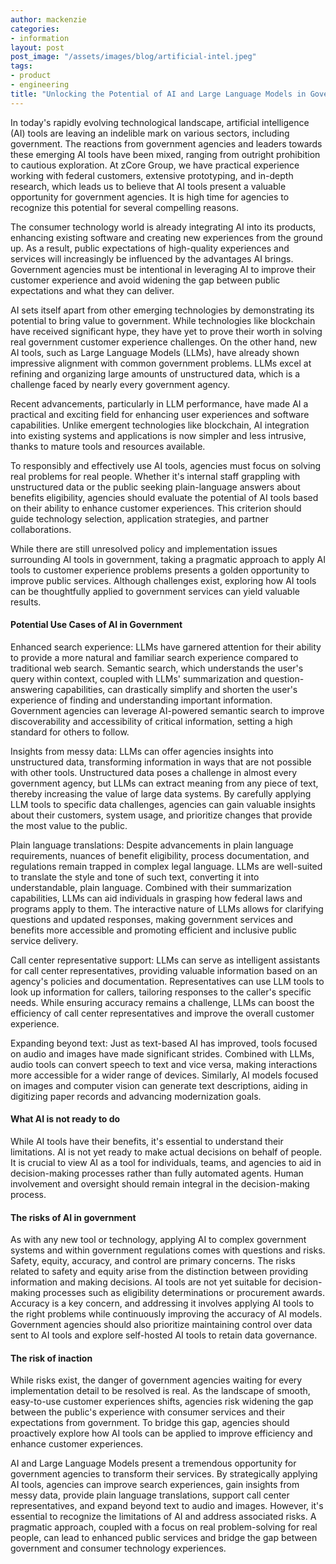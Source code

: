 ```yaml
---
author: mackenzie
categories:
- information
layout: post
post_image: "/assets/images/blog/artificial-intel.jpeg"
tags:
- product
- engineering
title: "Unlocking the Potential of AI and Large Language Models in Government"
---
```


In today's rapidly evolving technological landscape, artificial intelligence (AI) tools are leaving an indelible mark on various sectors, including government. The reactions from government agencies and leaders towards these emerging AI tools have been mixed, ranging from outright prohibition to cautious exploration. At zCore Group, we have practical experience working with federal customers, extensive prototyping, and in-depth research, which leads us to believe that AI tools present a valuable opportunity for government agencies. It is high time for agencies to recognize this potential for several compelling reasons.

The consumer technology world is already integrating AI into its products, enhancing existing software and creating new experiences from the ground up. As a result, public expectations of high-quality experiences and services will increasingly be influenced by the advantages AI brings. Government agencies must be intentional in leveraging AI to improve their customer experience and avoid widening the gap between public expectations and what they can deliver.

AI sets itself apart from other emerging technologies by demonstrating its potential to bring value to government. While technologies like blockchain have received significant hype, they have yet to prove their worth in solving real government customer experience challenges. On the other hand, new AI tools, such as Large Language Models (LLMs), have already shown impressive alignment with common government problems. LLMs excel at refining and organizing large amounts of unstructured data, which is a challenge faced by nearly every government agency.

Recent advancements, particularly in LLM performance, have made AI a practical and exciting field for enhancing user experiences and software capabilities. Unlike emergent technologies like blockchain, AI integration into existing systems and applications is now simpler and less intrusive, thanks to mature tools and resources available.

To responsibly and effectively use AI tools, agencies must focus on solving real problems for real people. Whether it's internal staff grappling with unstructured data or the public seeking plain-language answers about benefits eligibility, agencies should evaluate the potential of AI tools based on their ability to enhance customer experiences. This criterion should guide technology selection, application strategies, and partner collaborations.

While there are still unresolved policy and implementation issues surrounding AI tools in government, taking a pragmatic approach to apply AI tools to customer experience problems presents a golden opportunity to improve public services. Although challenges exist, exploring how AI tools can be thoughtfully applied to government services can yield valuable results.

#### Potential Use Cases of AI in Government

Enhanced search experience: LLMs have garnered attention for their ability to provide a more natural and familiar search experience compared to traditional web search. Semantic search, which understands the user's query within context, coupled with LLMs' summarization and question-answering capabilities, can drastically simplify and shorten the user's experience of finding and understanding important information. Government agencies can leverage AI-powered semantic search to improve discoverability and accessibility of critical information, setting a high standard for others to follow.

Insights from messy data: LLMs can offer agencies insights into unstructured data, transforming information in ways that are not possible with other tools. Unstructured data poses a challenge in almost every government agency, but LLMs can extract meaning from any piece of text, thereby increasing the value of large data systems. By carefully applying LLM tools to specific data challenges, agencies can gain valuable insights about their customers, system usage, and prioritize changes that provide the most value to the public.

Plain language translations: Despite advancements in plain language requirements, nuances of benefit eligibility, process documentation, and regulations remain trapped in complex legal language. LLMs are well-suited to translate the style and tone of such text, converting it into understandable, plain language. Combined with their summarization capabilities, LLMs can aid individuals in grasping how federal laws and programs apply to them. The interactive nature of LLMs allows for clarifying questions and updated responses, making government services and benefits more accessible and promoting efficient and inclusive public service delivery.

Call center representative support: LLMs can serve as intelligent assistants for call center representatives, providing valuable information based on an agency's policies and documentation. Representatives can use LLM tools to look up information for callers, tailoring responses to the caller's specific needs. While ensuring accuracy remains a challenge, LLMs can boost the efficiency of call center representatives and improve the overall customer experience.

Expanding beyond text: Just as text-based AI has improved, tools focused on audio and images have made significant strides. Combined with LLMs, audio tools can convert speech to text and vice versa, making interactions more accessible for a wider range of devices. Similarly, AI models focused on images and computer vision can generate text descriptions, aiding in digitizing paper records and advancing modernization goals.

#### What AI is not ready to do

While AI tools have their benefits, it's essential to understand their limitations. AI is not yet ready to make actual decisions on behalf of people. It is crucial to view AI as a tool for individuals, teams, and agencies to aid in decision-making processes rather than fully automated agents. Human involvement and oversight should remain integral in the decision-making process.

#### The risks of AI in government

As with any new tool or technology, applying AI to complex government systems and within government regulations comes with questions and risks. Safety, equity, accuracy, and control are primary concerns. The risks related to safety and equity arise from the distinction between providing information and making decisions. AI tools are not yet suitable for decision-making processes such as eligibility determinations or procurement awards. Accuracy is a key concern, and addressing it involves applying AI tools to the right problems while continuously improving the accuracy of AI models. Government agencies should also prioritize maintaining control over data sent to AI tools and explore self-hosted AI tools to retain data governance.

#### The risk of inaction

While risks exist, the danger of government agencies waiting for every implementation detail to be resolved is real. As the landscape of smooth, easy-to-use customer experiences shifts, agencies risk widening the gap between the public's experience with consumer services and their expectations from government. To bridge this gap, agencies should proactively explore how AI tools can be applied to improve efficiency and enhance customer experiences.

AI and Large Language Models present a tremendous opportunity for government agencies to transform their services. By strategically applying AI tools, agencies can improve search experiences, gain insights from messy data, provide plain language translations, support call center representatives, and expand beyond text to audio and images. However, it's essential to recognize the limitations of AI and address associated risks. A pragmatic approach, coupled with a focus on real problem-solving for real people, can lead to enhanced public services and bridge the gap between government and consumer technology experiences.
